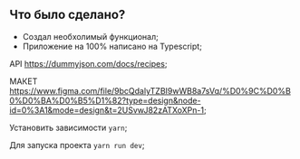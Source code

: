 ## Что было сделано?<br/>

- Создал необхолимый функционал;
- Приложение на 100% написано на Typescript;

API https://dummyjson.com/docs/recipes;

МАКЕТ
https://www.figma.com/file/9bcQdalyTZBI9wWB8a7sVq/%D0%9C%D0%B0%D0%BA%D0%B5%D1%82?type=design&node-id=0%3A1&mode=design&t=2USvwJ82zATXoXPn-1;

Установить зависимости `yarn`;

Для запуска проекта `yarn run dev`;
